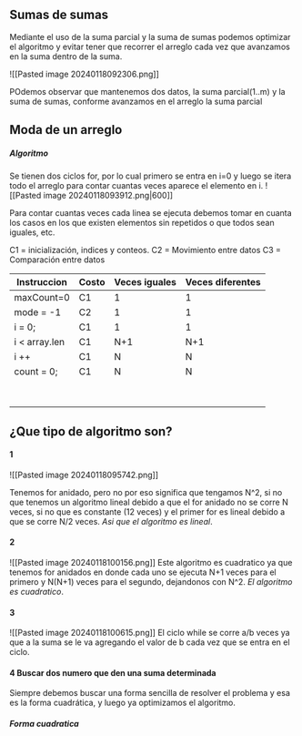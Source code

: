 ## Sumas de sumas
Mediante el uso de la suma parcial y la suma de sumas podemos optimizar el algoritmo y evitar tener que recorrer el arreglo cada vez que avanzamos en la suma dentro de la suma.

![[Pasted image 20240118092306.png]]

POdemos observar que mantenemos dos datos, la suma parcial(1..m) y la suma de sumas, conforme avanzamos en el arreglo la suma parcial 

## Moda de un arreglo
##### Algoritmo
Se tienen dos ciclos for, por lo cual primero se entra en i=0 y luego se itera todo el arreglo para contar cuantas veces aparece el elemento en i.
![[Pasted image 20240118093912.png|600]]

Para contar cuantas veces cada linea se ejecuta debemos tomar en cuanta los casos en los que existen elementos sin repetidos o que todos sean iguales, etc.

C1 = inicialización, indices y conteos.
C2 = Movimiento entre datos
C3 = Comparación entre datos

| Instruccion | Costo | Veces iguales | Veces diferentes |
| ---- | ---- | ---- | ---- |
| maxCount=0 | C1 | 1 | 1 |
| mode = -1 | C2 | 1 | 1 |
| i = 0; | C1 | 1 | 1 |
| i < array.len | C1 | N+1 | N+1 |
| i ++ | C1 | N | N |
| count = 0; | C1 | N | N |
|  |  |  |  |
|  |  |  |  |
|  |  |  |  |
|  |  |  |  |
|  |  |  |  |
|  |  |  |  |
|  |  |  |  |
|  |  |  |  |
## ¿Que tipo de algoritmo son?
#### 1
![[Pasted image 20240118095742.png]]

Tenemos for anidado, pero no por eso significa que tengamos N^2, si no que tenemos un algoritmo lineal debido a que el for anidado no se corre N veces, si no que es constante (12 veces) y el primer for es lineal debido a que se corre N/2 veces. *Asi que el algoritmo es lineal*.

#### 2
![[Pasted image 20240118100156.png]]
Este algoritmo es cuadratico ya que tenemos for anidados en donde cada uno se ejecuta N+1 veces para el primero y N(N+1) veces para el segundo, dejandonos con N^2. *El algoritmo es cuadratico*.
#### 3
![[Pasted image 20240118100615.png]]
El ciclo while se corre a/b veces ya que a la suma se le va agregando el valor de b cada vez que se entra en el ciclo.

#### 4 Buscar dos numero que den una suma determinada
Siempre debemos buscar una forma sencilla de resolver el problema y esa es la forma cuadrática, y luego ya optimizamos el algoritmo.
##### Forma cuadratica
